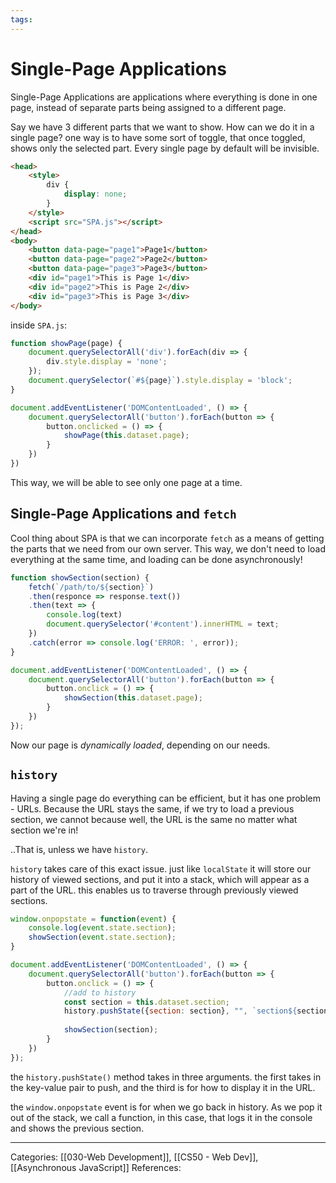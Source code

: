 ```yaml
---
tags:
---
```

# Single-Page Applications
Single-Page Applications are applications where everything is done in one page, instead of separate parts being assigned to a different page.

Say we have 3 different parts that we want to show. How can we do it in a single page? one way is to have some sort of toggle, that once toggled, shows only the selected part. Every single page by default will be invisible.

```html
<head>
	<style>
		div {
			display: none;
		}
	</style>
	<script src="SPA.js"></script>
</head>
<body>
	<button data-page="page1">Page1</button>
	<button data-page="page2">Page2</button>
	<button data-page="page3">Page3</button>
	<div id="page1">This is Page 1</div>
	<div id="page2">This is Page 2</div>
	<div id="page3">This is Page 3</div>
</body>

```
inside `SPA.js`:
```js
function showPage(page) {
	document.querySelectorAll('div').forEach(div => {
		div.style.display = 'none';
	});
	document.querySelector(`#${page}`).style.display = 'block';
}

document.addEventListener('DOMContentLoaded', () => {
	document.querySelectorAll('button').forEach(button => {
		button.onclicked = () => {
			showPage(this.dataset.page);
		}
	})
})
```

This way, we will be able to see only one page at a time.

## Single-Page Applications and `fetch`
Cool thing about SPA is that we can incorporate `fetch` as a means of getting the parts that we need from our own server. This way, we don't need to load everything at the same time, and loading can be done asynchronously!
```js
function showSection(section) {
	fetch(`/path/to/${section}`)
	.then(responce => response.text())
	.then(text => {
		console.log(text)
		document.querySelector('#content').innerHTML = text;
	})
	.catch(error => console.log('ERROR: ', error));
}

document.addEventListener('DOMContentLoaded', () => {
	document.querySelectorAll('button').forEach(button => {
		button.onclick = () => {
			showSection(this.dataset.page);
		}
	})
});
```
Now our page is _dynamically loaded_, depending on our needs.

## `history`
Having a single page do everything can be efficient, but it has one problem - URLs. Because the URL stays the same, if we try to load a previous section, we cannot because well, the URL is the same no matter what section we're in!

..That is, unless we have `history`.

`history` takes care of this exact issue. just like `localState` it will store our history of viewed sections, and put it into a stack, which will appear as a part of the URL. this enables us to traverse through previously viewed sections.

```js
window.onpopstate = function(event) {
	console.log(event.state.section);
	showSection(event.state.section);
}

document.addEventListener('DOMContentLoaded', () => {
	document.querySelectorAll('button').forEach(button => {
		button.onclick = () => {
			//add to history
			const section = this.dataset.section;
			history.pushState({section: section}, "", `section${section}`);
			
			showSection(section);
		}
	})
});
```
the `history.pushState()` method takes in three arguments. the first takes in the key-value pair to push, and the third is for how to display it in the URL.

the `window.onpopstate` event is for when we go back in history. As we pop it out of the stack, we call a function, in this case, that logs it in the console and shows the previous section.


---
Categories: [[030-Web Development]], [[CS50 - Web Dev]], [[Asynchronous JavaScript]]
References:
